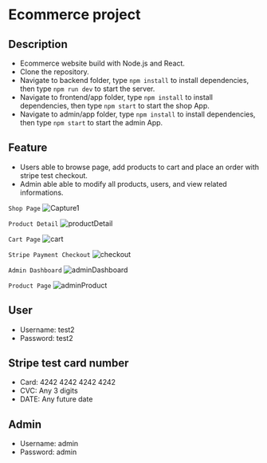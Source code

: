 # Ecommerce project

## Description
- Ecommerce website build with Node.js and React.
- Clone the repository.
- Navigate to backend folder, type `npm install` to install dependencies, then type `npm run dev` to start the server.
- Navigate to frontend/app folder, type `npm install` to install dependencies, then type `npm start` to start the shop App.
- Navigate to admin/app folder, type `npm install` to install dependencies, then type `npm start` to start the admin App.

## Feature
- Users able to browse page, add products to cart and place an order with stripe test checkout.
- Admin able able to modify all products, users, and view related informations.

`Shop Page`
![Capture1](https://user-images.githubusercontent.com/72901256/157584255-3ddc854c-648f-48fd-ab50-29ef9e941e3e.PNG)

`Product Detail`
![productDetail](https://user-images.githubusercontent.com/72901256/157584717-b342be65-b3d6-4a6a-a948-38b38455de86.PNG)

`Cart Page`
![cart](https://user-images.githubusercontent.com/72901256/157584693-d727ff87-86a1-49a4-98eb-62411310e2b4.PNG)

`Stripe Payment Checkout`
![checkout](https://user-images.githubusercontent.com/72901256/157584764-e6b8a1cb-9d28-45af-b127-2733e274bb1a.PNG)

`Admin Dashboard`
![adminDashboard](https://user-images.githubusercontent.com/72901256/157584812-cf1c5fc1-5e87-4ecf-83c3-d827720d0b44.PNG)

`Product Page`
![adminProduct](https://user-images.githubusercontent.com/72901256/157584902-69811eac-0d01-4f5d-a5d2-836ca9d5273a.PNG)


## User
- Username: test2
- Password: test2

## Stripe test card number
- Card: 4242 4242 4242 4242
- CVC: Any 3 digits
- DATE: Any future date

## Admin
- Username: admin
- Password: admin
